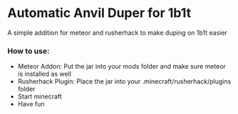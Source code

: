 # Automatic Anvil Duper for 1b1t

A simple addition for meteor and rusherhack to make duping on 1b1t easier

### How to use:
- Meteor Addon: Put the jar into your mods folder and make sure meteor is installed as well
- Rusherhack Plugin: Place the jar into your .minecraft/rusherhack/plugins folder
- Start minecraft
- Have fun
